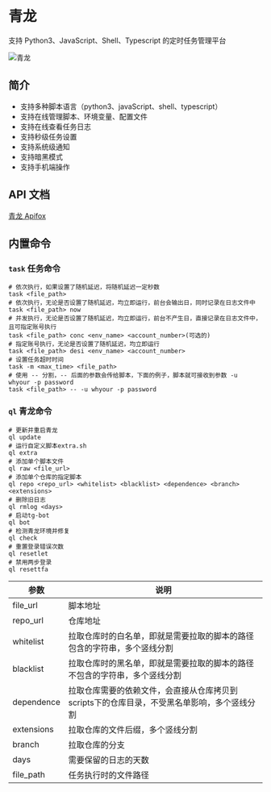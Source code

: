 # 青龙

支持 Python3、JavaScript、Shell、Typescript 的定时任务管理平台

![青龙](https://file.lifebus.top/imgs/qinglong_cover.png)

## 简介

+ 支持多种脚本语言（python3、javaScript、shell、typescript）
+ 支持在线管理脚本、环境变量、配置文件
+ 支持在线查看任务日志
+ 支持秒级任务设置
+ 支持系统级通知
+ 支持暗黑模式
+ 支持手机端操作

## API 文档

[青龙 Apifox](https://qinglong.apifox.cn/)

## 内置命令

### `task` 任务命令

```shell
# 依次执行，如果设置了随机延迟，将随机延迟一定秒数
task <file_path>                                             
# 依次执行，无论是否设置了随机延迟，均立即运行，前台会输出日，同时记录在日志文件中
task <file_path> now                                         
# 并发执行，无论是否设置了随机延迟，均立即运行，前台不产生日，直接记录在日志文件中，且可指定账号执行
task <file_path> conc <env_name> <account_number>(可选的) 
# 指定账号执行，无论是否设置了随机延迟，均立即运行 
task <file_path> desi <env_name> <account_number>      
# 设置任务超时时间   
task -m <max_time> <file_path>
# 使用 -- 分割，-- 后面的参数会传给脚本，下面的例子，脚本就可接收到参数 -u whyour -p password
task <file_path> -- -u whyour -p password
```

### `ql` 青龙命令

```shell
# 更新并重启青龙
ql update
# 运行自定义脚本extra.sh
ql extra
# 添加单个脚本文件
ql raw <file_url>
# 添加单个仓库的指定脚本
ql repo <repo_url> <whitelist> <blacklist> <dependence> <branch> <extensions>
# 删除旧日志
ql rmlog <days>
# 启动tg-bot
ql bot
# 检测青龙环境并修复
ql check
# 重置登录错误次数
ql resetlet                                                  
# 禁用两步登录
ql resettfa
```

| **参数**     | **说明**                                            |
|------------|---------------------------------------------------|
| file_url   | 脚本地址                                              |
| repo_url   | 仓库地址                                              |
| whitelist  | 拉取仓库时的白名单，即就是需要拉取的脚本的路径包含的字符串，多个竖线分割              |
| blacklist  | 拉取仓库时的黑名单，即就是需要拉取的脚本的路径不包含的字符串，多个竖线分割             |
| dependence | 拉取仓库需要的依赖文件，会直接从仓库拷贝到scripts下的仓库目录，不受黑名单影响，多个竖线分割 |
| extensions | 拉取仓库的文件后缀，多个竖线分割                                  |
| branch     | 拉取仓库的分支                                           |
| days       | 需要保留的日志的天数                                        |
| file_path  | 任务执行时的文件路径                                        |
